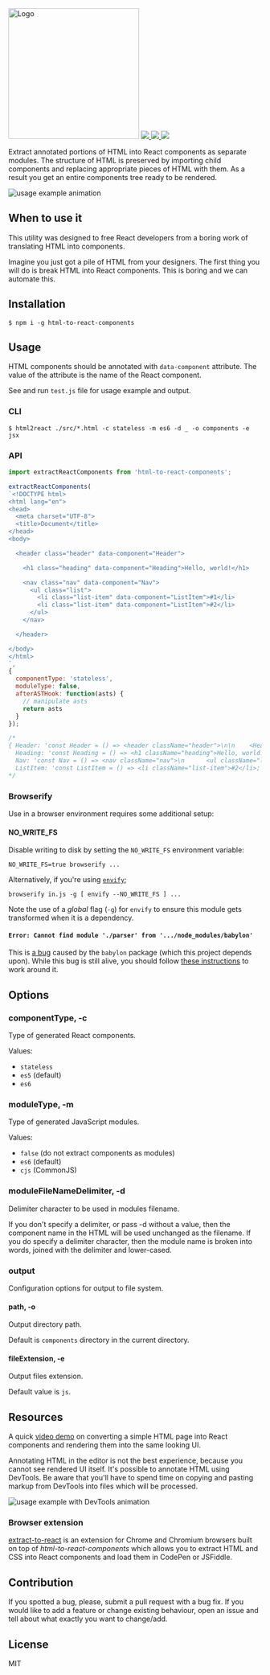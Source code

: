 <img src="logo.png" width="260" alt="Logo" />

<a href="https://travis-ci.org/roman01la/html-to-react-components">
  <img src="https://img.shields.io/travis/roman01la/html-to-react-components.svg?style=flat-square" />
</a>
<a href="https://www.npmjs.com/package/html-to-react-components">
  <img src="https://img.shields.io/npm/v/html-to-react-components.svg?style=flat-square" />
</a>
<a href="https://coveralls.io/github/roman01la/html-to-react-components">
  <img src="https://img.shields.io/coveralls/roman01la/html-to-react-components.svg?style=flat-square" />
</a>

Extract annotated portions of HTML into React components as separate modules. The structure of HTML is preserved by importing child components and replacing appropriate pieces of HTML with them. As a result you get an entire components tree ready to be rendered.

![usage example animation](sample.gif)

## When to use it

This utility was designed to free React developers from a boring work of translating HTML into components.

Imagine you just got a pile of HTML from your designers. The first thing you will do is break HTML into React components. This is boring and we can automate this.

## Installation

```
$ npm i -g html-to-react-components
```

## Usage

HTML components should be annotated with `data-component` attribute. The value of the attribute is the name of the React component.

See and run `test.js` file for usage example and output.

### CLI

```
$ html2react ./src/*.html -c stateless -m es6 -d _ -o components -e jsx
```

### API

```js
import extractReactComponents from 'html-to-react-components';

extractReactComponents(
`<!DOCTYPE html>
<html lang="en">
<head>
  <meta charset="UTF-8">
  <title>Document</title>
</head>
<body>

  <header class="header" data-component="Header">

    <h1 class="heading" data-component="Heading">Hello, world!</h1>

    <nav class="nav" data-component="Nav">
      <ul class="list">
        <li class="list-item" data-component="ListItem">#1</li>
        <li class="list-item" data-component="ListItem">#2</li>
      </ul>
    </nav>

  </header>

</body>
</html>
`,
{
  componentType: 'stateless',
  moduleType: false,
  afterASTHook: function(asts) {
    // manipulate asts
    return asts
  }
});

/*
{ Header: 'const Header = () => <header className="header">\n\n    <Heading></Heading>\n\n    <Nav></Nav>\n\n  </header>;',
  Heading: 'const Heading = () => <h1 className="heading">Hello, world!</h1>;',
  Nav: 'const Nav = () => <nav className="nav">\n      <ul className="list">\n        <ListItem></ListItem>\n        <ListItem></ListItem>\n      </ul>\n    </nav>;',
  ListItem: 'const ListItem = () => <li className="list-item">#2</li>;' }
*/
```

### Browserify

Use in a browser environment requires some additional setup:

#### NO_WRITE_FS

Disable writing to disk by setting the `NO_WRITE_FS` environment variable:

```
NO_WRITE_FS=true browserify ...
```

Alternatively, if you're using [`envify`](https://github.com/hughsk/envify);

```
browserify in.js -g [ envify --NO_WRITE_FS ] ...
```

Note the use of a _global_ flag (`-g`) for `envify` to ensure this module gets
transformed when it is a dependency.

#### `Error: Cannot find module './parser' from '.../node_modules/babylon'`

This is [a bug](https://phabricator.babeljs.io/T6930) caused by the `babylon`
package (which this project depends upon). While this bug is still alive, you
should follow [these instructions](https://phabricator.babeljs.io/T6930#72420)
to work around it.

## Options

### componentType, -c

Type of generated React components.

Values:

- `stateless`
- `es5` (default)
- `es6`

### moduleType, -m

Type of generated JavaScript modules.

Values:

- `false` (do not extract components as modules)
- `es6` (default)
- `cjs` (CommonJS)

### moduleFileNameDelimiter, -d

Delimiter character to be used in modules filename.

If you don't specify a delimiter, or pass -d without a value, then the component
name in the HTML will be used unchanged as the filename. If you do specify a
delimiter character, then the module name is broken into words, joined with the
delimiter and lower-cased.

### output

Configuration options for output to file system.

#### path, -o

Output directory path.

Default is `components` directory in the current directory.

#### fileExtension, -e

Output files extension.

Default value is `js`.

## Resources

A quick [video demo](https://www.youtube.com/embed/Cd8cNLfGcVo) on converting a simple HTML page into React components and rendering them into the same looking UI.

Annotating HTML in the editor is not the best experience, because you cannot see rendered UI itself. It's possible to annotate HTML using DevTools. Be aware that you'll have to spend time on copying and pasting markup from DevTools into files which will be processed.

![usage example with DevTools animation](https://giant.gfycat.com/ShockingDefiantBobcat.gif)

### Browser extension
[extract-to-react](https://github.com/jesstelford/extract-to-react) is an extension for Chrome and Chromium browsers built on top of *html-to-react-components* which allows you to extract HTML and CSS into React components and load them in CodePen or JSFiddle.

## Contribution
If you spotted a bug, please, submit a pull request with a bug fix. If you would like to add a feature or change existing behaviour, open an issue and tell about what exactly you want to change/add.

## License

MIT
